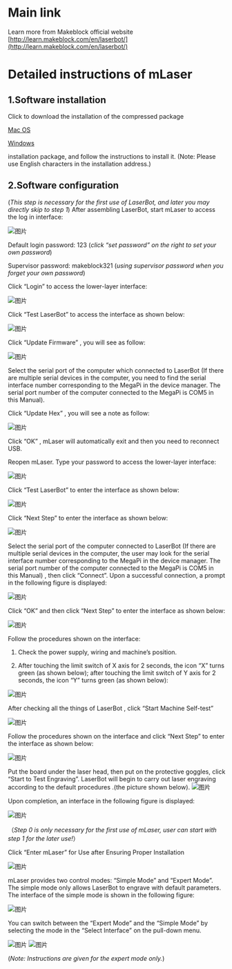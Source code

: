 # Main link
Learn more from Makeblock official website
[http://learn.makeblock.com/en/laserbot/](http://learn.makeblock.com/en/laserbot/)

# Detailed instructions of mLaser
## 1.Software installation

Click to download the installation of the compressed package
 
[Mac OS](https://raw.githubusercontent.com/Makeblock-official/mlaser_resources/master/distribution/mac/mLaser.dmg) 

[Windows](https://raw.githubusercontent.com/Makeblock-official/mlaser_resources/master/distribution/windows/mLaserSetup.rar) 

installation package, and follow the instructions to install it. (Note: Please use English characters in the installation address.)

## 2.Software configuration

(*This step is necessary for the first use of LaserBot, and later you may directly skip to step 1*)
After assembling LaserBot, start mLaser to access the log in interface:

![图片](./doc/image/1-2.jpg)

Default login password: 123  (*click “set password” on the right to set your own password*)

Supervisor password: makeblock321  (*using supervisor password when you forget your own password*)


Click “Login” to access the lower-layer interface:

![图片](./doc/image/2-2.jpg)

Click “Test LaserBot” to access the interface as shown below:

![图片](./doc/image/3-1.jpg)

Click “Update Firmware” , you will see as follow:

![图片](./doc/image/4-1.jpg)

Select the serial port of the computer which connected to LaserBot (If there are multiple serial devices in the computer, you need to find the serial interface number corresponding to the MegaPi in the device manager. The serial port number of the computer connected to the MegaPi is COM5 in this Manual).

Click “Update Hex” , you will see a note as follow:

![图片](./doc/image/5-1.jpg)

Click “OK” , mLaser will automatically exit and then you need to reconnect USB.

Reopen mLaser. Type your password to access the lower-layer interface:

![图片](./doc/image/2-3.jpg)

Click “Test LaserBot” to enter the interface as shown below:

![图片](./doc/image/3-2.jpg)


Click “Next Step” to enter the interface as shown below:

![图片](./doc/image/6-1.jpg)

Select the serial port of the computer connected to LaserBot (If there are multiple serial devices in the computer, the user may look for the serial interface number corresponding to the MegaPi in the device manager. The serial port number of the computer connected to the MegaPi is COM5 in this Manual) , then click “Connect”. Upon a successful connection, a prompt in the following figure is displayed:

![图片](./doc/image/7.jpg)

Click “OK” and then click “Next Step” to enter the interface as shown below:

![图片](./doc/image/e1.png)

Follow the procedures shown on the interface:

1) Check the power supply, wiring and machine’s position.

2) After touching the limit switch of X axis for 2 seconds, the icon “X” turns green (as shown below); after touching the limit switch of Y axis for 2 seconds, the icon “Y” turns green (as shown below):

![图片](./doc/image/e2.png)

After checking all the things of LaserBot , click “Start Machine Self-test”

![图片](./doc/image/e2.png)

Follow the procedures shown on the interface and click “Next Step” to enter the interface as shown below:

![图片](./doc/image/13.jpg)

Put the board under the laser head, then put on the protective goggles, click “Start to Test Engraving”. LaserBot will begin to carry out laser engraving according to the default procedures .(the picture shown below).
![图片](./doc/image/3L4A8378.jpg)

Upon completion, an interface in the following figure is displayed:

![图片](./doc/image/14-1.jpg)

（*Step 0 is only necessary for the first use of mLaser, user can start with step 1 for the later use!*）

Click “Enter mLaser” for Use after Ensuring Proper Installation

![图片](./doc/image/2-3.jpg)

mLaser provides two control modes: “Simple Mode” and “Expert Mode”. The simple mode only allows LaserBot to engrave with default parameters. The interface of the simple mode is shown in the following figure:

![图片](./doc/image/15-1.jpg)

You can switch between the “Expert Mode” and the “Simple Mode” by selecting the mode in the “Select Interface” on the pull-down menu.

![图片](./doc/image/16.png)
![图片](./doc/image/17.png)

(*Note: Instructions are given for the expert mode only.*)